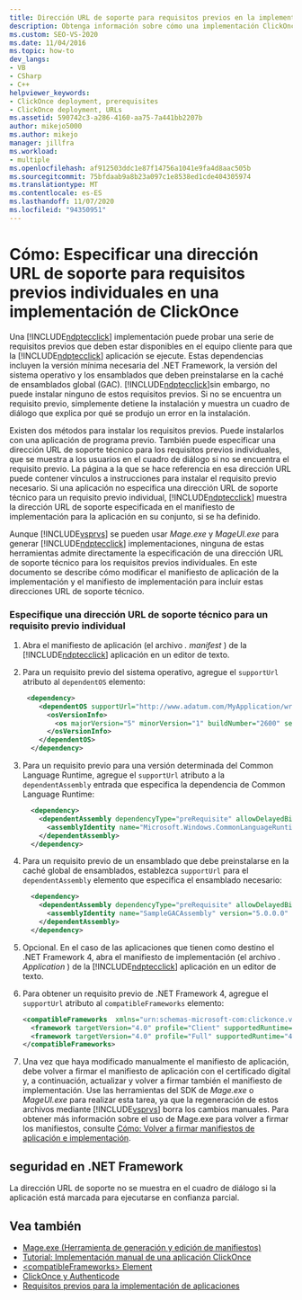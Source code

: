 ```yaml
---
title: Dirección URL de soporte para requisitos previos en la implementación ClickOnce
description: Obtenga información sobre cómo una implementación ClickOnce comprueba los requisitos previos para la ejecución de la aplicación ClickOnce y cómo la implementación trata los requisitos previos que faltan.
ms.custom: SEO-VS-2020
ms.date: 11/04/2016
ms.topic: how-to
dev_langs:
- VB
- CSharp
- C++
helpviewer_keywords:
- ClickOnce deployment, prerequisites
- ClickOnce deployment, URLs
ms.assetid: 590742c3-a286-4160-aa75-7a441bb2207b
author: mikejo5000
ms.author: mikejo
manager: jillfra
ms.workload:
- multiple
ms.openlocfilehash: af912503ddc1e87f14756a1041e9fa4d8aac505b
ms.sourcegitcommit: 75bfdaab9a8b23a097c1e8538ed1cde404305974
ms.translationtype: MT
ms.contentlocale: es-ES
ms.lasthandoff: 11/07/2020
ms.locfileid: "94350951"
---
```

# <a name="how-to-specify-a-support-url-for-individual-prerequisites-in-a-clickonce-deployment"></a>Cómo: Especificar una dirección URL de soporte para requisitos previos individuales en una implementación de ClickOnce
Una [!INCLUDE[ndptecclick](../deployment/includes/ndptecclick_md.md)] implementación puede probar una serie de requisitos previos que deben estar disponibles en el equipo cliente para que la [!INCLUDE[ndptecclick](../deployment/includes/ndptecclick_md.md)] aplicación se ejecute. Estas dependencias incluyen la versión mínima necesaria del .NET Framework, la versión del sistema operativo y los ensamblados que deben preinstalarse en la caché de ensamblados global (GAC). [!INCLUDE[ndptecclick](../deployment/includes/ndptecclick_md.md)]sin embargo, no puede instalar ninguno de estos requisitos previos. Si no se encuentra un requisito previo, simplemente detiene la instalación y muestra un cuadro de diálogo que explica por qué se produjo un error en la instalación.

 Existen dos métodos para instalar los requisitos previos. Puede instalarlos con una aplicación de programa previo. También puede especificar una dirección URL de soporte técnico para los requisitos previos individuales, que se muestra a los usuarios en el cuadro de diálogo si no se encuentra el requisito previo. La página a la que se hace referencia en esa dirección URL puede contener vínculos a instrucciones para instalar el requisito previo necesario. Si una aplicación no especifica una dirección URL de soporte técnico para un requisito previo individual, [!INCLUDE[ndptecclick](../deployment/includes/ndptecclick_md.md)] muestra la dirección URL de soporte especificada en el manifiesto de implementación para la aplicación en su conjunto, si se ha definido.

 Aunque [!INCLUDE[vsprvs](../code-quality/includes/vsprvs_md.md)] se pueden usar *Mage.exe* y *MageUI.exe* para generar [!INCLUDE[ndptecclick](../deployment/includes/ndptecclick_md.md)] implementaciones, ninguna de estas herramientas admite directamente la especificación de una dirección URL de soporte técnico para los requisitos previos individuales. En este documento se describe cómo modificar el manifiesto de aplicación de la implementación y el manifiesto de implementación para incluir estas direcciones URL de soporte técnico.

### <a name="specify-a-support-url-for-an-individual-prerequisite"></a>Especifique una dirección URL de soporte técnico para un requisito previo individual

1. Abra el manifiesto de aplicación (el archivo *. manifest* ) de la [!INCLUDE[ndptecclick](../deployment/includes/ndptecclick_md.md)] aplicación en un editor de texto.

2. Para un requisito previo del sistema operativo, agregue el `supportUrl` atributo al `dependentOS` elemento:

   ```xml
    <dependency>
       <dependentOS supportUrl="http://www.adatum.com/MyApplication/wrongOSFound.htm">
         <osVersionInfo>
           <os majorVersion="5" minorVersion="1" buildNumber="2600" servicePackMajor="0" servicePackMinor="0" />
         </osVersionInfo>
       </dependentOS>
     </dependency>
   ```

3. Para un requisito previo para una versión determinada del Common Language Runtime, agregue el `supportUrl` atributo a la `dependentAssembly` entrada que especifica la dependencia de Common Language Runtime:

   ```xml
     <dependency>
       <dependentAssembly dependencyType="preRequisite" allowDelayedBinding="true" supportUrl=" http://www.adatum.com/MyApplication/wrongClrVersionFound.htm">
         <assemblyIdentity name="Microsoft.Windows.CommonLanguageRuntime" version="4.0.30319.0" />
       </dependentAssembly>
     </dependency>
   ```

4. Para un requisito previo de un ensamblado que debe preinstalarse en la caché global de ensamblados, establezca `supportUrl` para el `dependentAssembly` elemento que especifica el ensamblado necesario:

   ```xml
     <dependency>
       <dependentAssembly dependencyType="preRequisite" allowDelayedBinding="true" supportUrl=" http://www.adatum.com/MyApplication/missingSampleGACAssembly.htm">
         <assemblyIdentity name="SampleGACAssembly" version="5.0.0.0" publicKeyToken="04529dfb5da245c5" processorArchitecture="msil" language="neutral" />
       </dependentAssembly>
     </dependency>
   ```

5. Opcional. En el caso de las aplicaciones que tienen como destino el .NET Framework 4, abra el manifiesto de implementación (el archivo *. Application* ) de la [!INCLUDE[ndptecclick](../deployment/includes/ndptecclick_md.md)] aplicación en un editor de texto.

6. Para obtener un requisito previo de .NET Framework 4, agregue el `supportUrl` atributo al `compatibleFrameworks` elemento:

   ```xml
   <compatibleFrameworks  xmlns="urn:schemas-microsoft-com:clickonce.v2" supportUrl="http://adatum.com/MyApplication/CompatibleFrameworks.htm">
     <framework targetVersion="4.0" profile="Client" supportedRuntime="4.0.30319" />
     <framework targetVersion="4.0" profile="Full" supportedRuntime="4.0.30319" />
   </compatibleFrameworks>
   ```

7. Una vez que haya modificado manualmente el manifiesto de aplicación, debe volver a firmar el manifiesto de aplicación con el certificado digital y, a continuación, actualizar y volver a firmar también el manifiesto de implementación. Use las herramientas del SDK de *Mage.exe* o *MageUI.exe* para realizar esta tarea, ya que la regeneración de estos archivos mediante [!INCLUDE[vsprvs](../code-quality/includes/vsprvs_md.md)] borra los cambios manuales. Para obtener más información sobre el uso de Mage.exe para volver a firmar los manifiestos, consulte [Cómo: Volver a firmar manifiestos de aplicación e implementación](../deployment/how-to-re-sign-application-and-deployment-manifests.md).

## <a name="net-framework-security"></a>seguridad en .NET Framework
 La dirección URL de soporte no se muestra en el cuadro de diálogo si la aplicación está marcada para ejecutarse en confianza parcial.

## <a name="see-also"></a>Vea también
- [Mage.exe (Herramienta de generación y edición de manifiestos)](/dotnet/framework/tools/mage-exe-manifest-generation-and-editing-tool)
- [Tutorial: Implementación manual de una aplicación ClickOnce](../deployment/walkthrough-manually-deploying-a-clickonce-application.md)
- [\<compatibleFrameworks> Element](../deployment/compatibleframeworks-element-clickonce-deployment.md)
- [ClickOnce y Authenticode](../deployment/clickonce-and-authenticode.md)
- [Requisitos previos para la implementación de aplicaciones](../deployment/application-deployment-prerequisites.md)